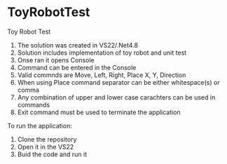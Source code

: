 # ToyRobotTest
Toy Robot Test

1. The solution was created in VS22/.Net4.8
2. Solution includes implementation of toy robot and unit test
3. Onse ran it opens Console
4. Command can be entered in the Console
5. Valid commnds are Move, Left, Right, Place X, Y, Direction
6. When using Place command separator can be either whitespace(s) or comma
7. Any combination of upper and lower case carachters can be used in commands
8. Exit command must be used to terminate the application

To run the application:
1. Clone the repository
2. Open it in the VS22
3. Buid the code and run it
